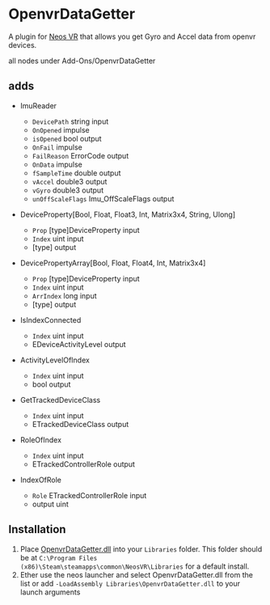 # OpenvrDataGetter

A plugin for [Neos VR](https://neos.com/) that allows you get Gyro and Accel data from openvr devices.

all nodes under Add-Ons/OpenvrDataGetter
## adds
- ImuReader
	- `DevicePath` string input
	- `OnOpened` impulse
	- `isOpened` bool output
	- `OnFail` impulse
	- `FailReason` ErrorCode output
	- `OnData` impulse
	- `fSampleTime` double output
	- `vAccel` double3 output
	- `vGyro` double3 output
	- `unOffScaleFlags` Imu_OffScaleFlags output

- DeviceProperty[Bool, Float, Float3, Int, Matrix3x4, String, Ulong]
	- `Prop` [type]DeviceProperty input
	- `Index` uint input
	- [type] output

- DevicePropertyArray[Bool, Float, Float4, Int, Matrix3x4]
	- `Prop` [type]DeviceProperty input
	- `Index` uint input
	- `ArrIndex` long input
	- [type] output

- IsIndexConnected
	- `Index` uint input
	- EDeviceActivityLevel output

- ActivityLevelOfIndex
	- `Index` uint input
	- bool output

- GetTrackedDeviceClass
	- `Index` uint input
	- ETrackedDeviceClass output

- RoleOfIndex
	- `Index` uint input
	- ETrackedControllerRole output

- IndexOfRole
	- `Role` ETrackedControllerRole input
	- output uint

## Installation
1. Place [OpenvrDataGetter.dll](https://github.com/eia485/NeosOpenvrDataGetter/releases/latest/download/OpenvrDataGetter.dll) into your `Libraries` folder. This folder should be at `C:\Program Files (x86)\Steam\steamapps\common\NeosVR\Libraries` for a default install.
1. Ether use the neos launcher and select OpenvrDataGetter.dll from the list or add `-LoadAssembly Libraries\OpenvrDataGetter.dll` to your launch arguments